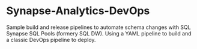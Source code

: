 # Synapse-Analytics-DevOps
Sample build and release pipelines to automate schema changes with SQL Synapse SQL Pools (formery SQL DW). Using a YAML pipeline to build and a classic DevOps pipeline to deploy.
